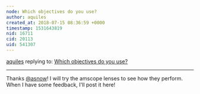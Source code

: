 ```yaml
---
node: Which objectives do you use?
author: aquiles
created_at: 2018-07-15 08:36:59 +0000
timestamp: 1531643819
nid: 16711
cid: 20113
uid: 541307
---
```




[aquiles](../profile/aquiles) replying to: [Which objectives do you use?](../notes/aquiles/07-13-2018/which-objectives-do-you-use)

----
Thanks [@asnow](/profile/asnow)! I will try the amscope lenses to see how they perform. When I have some feedback, I'll post it here!